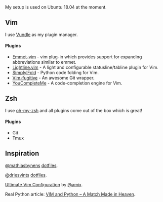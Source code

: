 My setup is used on Ubuntu 18.04 at the moment.

## Vim

I use [Vundle](https://github.com/VundleVim/Vundle.vim) as my plugin manager.

#### Plugins
- [Emmet-vim](https://github.com/mattn/emmet-vim) -  vim plug-in which provides support for expanding abbreviations similar to emmet.
- [Lightline.vim](https://github.com/itchyny/lightline.vim) - A light and configurable statusline/tabline plugin for Vim.
- [SimplylFold](https://github.com/tmhedberg/SimpylFold) -  Python code folding for Vim.
- [Vim-fugitive](https://github.com/tpope/vim-fugitive) - An awesome Git wrapper.
- [YouCompleteMe](https://github.com/Valloric/YouCompleteMe) - A code-completion engine for Vim.

## Zsh

I use [oh-my-zsh](https://github.com/robbyrussell/oh-my-zsh) and all plugins come out of the box which is great!

#### Plugins

- Git
- Tmux

## Inspiration

[@mathiasbynens](https://github.com/mathiasbynens) [dotfiles](https://github.com/mathiasbynens/dotfiles).

[@driesvints](https://github.com/driesvints/) [dotfiles](https://github.com/driesvints/dotfiles). 

[Ultimate Vim Configuration](https://github.com/amix/vimrc) by [@amix](https://github.com/amix).

Real Python article: [VIM and Python – A Match Made in Heaven](https://realpython.com/vim-and-python-a-match-made-in-heaven/).

